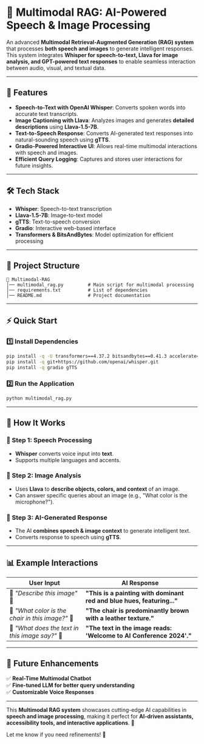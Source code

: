 # **📌 Multimodal RAG: AI-Powered Speech & Image Processing**
An advanced **Multimodal Retrieval-Augmented Generation (RAG) system** that processes **both speech and images** to generate intelligent responses. This system integrates **Whisper for speech-to-text, Llava for image analysis, and GPT-powered text responses** to enable seamless interaction between audio, visual, and textual data.

---

## **🚀 Features**
- **Speech-to-Text with OpenAI Whisper**: Converts spoken words into accurate text transcripts.  
- **Image Captioning with Llava**: Analyzes images and generates **detailed descriptions** using **Llava-1.5-7B**.  
- **Text-to-Speech Response**: Converts AI-generated text responses into natural-sounding speech using **gTTS**.  
- **Gradio-Powered Interactive UI**: Allows real-time multimodal interactions with speech and images.  
- **Efficient Query Logging**: Captures and stores user interactions for future insights.  

---

## **🛠 Tech Stack**
- **Whisper**: Speech-to-text transcription  
- **Llava-1.5-7B**: Image-to-text model  
- **gTTS**: Text-to-speech conversion  
- **Gradio**: Interactive web-based interface  
- **Transformers & BitsAndBytes**: Model optimization for efficient processing  

---

## **📂 Project Structure**
```
📁 Multimodal-RAG
│── multimodal_rag.py         # Main script for multimodal processing
│── requirements.txt          # List of dependencies
│── README.md                 # Project documentation
```

---

## **⚡ Quick Start**
### **1️⃣ Install Dependencies**
```bash
pip install -q -U transformers==4.37.2 bitsandbytes==0.41.3 accelerate==0.25.0
pip install -q git+https://github.com/openai/whisper.git
pip install -q gradio gTTS
```

### **2️⃣ Run the Application**
```bash
python multimodal_rag.py
```

---

## **🎯 How It Works**
### **📌 Step 1: Speech Processing**
- **Whisper** converts voice input into **text**.
- Supports multiple languages and accents.

### **📌 Step 2: Image Analysis**
- Uses **Llava** to **describe objects, colors, and context** of an image.
- Can answer specific queries about an image (e.g., "What color is the microphone?").

### **📌 Step 3: AI-Generated Response**
- The AI **combines speech & image context** to generate intelligent text.
- Converts response to speech using **gTTS**.

---

## **📊 Example Interactions**
| User Input                          | AI Response |
|--------------------------------------|-------------|
| 🎤 *"Describe this image"*  📸  | **"This is a painting with dominant red and blue hues, featuring..."** |
| 🎤 *"What color is the chair in this image?"* 📸 | **"The chair is predominantly brown with a leather texture."** |
| 🎤 *"What does the text in this image say?"* 📸 | **"The text in the image reads: 'Welcome to AI Conference 2024'."** |

---

## **📌 Future Enhancements**
✅ **Real-Time Multimodal Chatbot**  
✅ **Fine-tuned LLM for better query understanding**  
✅ **Customizable Voice Responses**  

---

This **Multimodal RAG system** showcases cutting-edge AI capabilities in **speech and image processing**, making it perfect for **AI-driven assistants, accessibility tools, and interactive applications**. 🚀  

Let me know if you need refinements! 🎯
